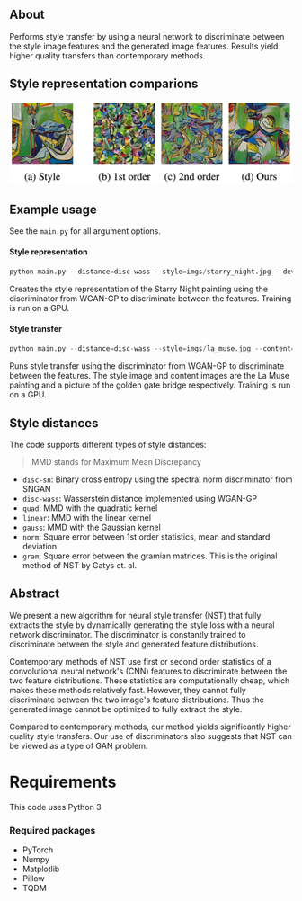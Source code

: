 ## About
Performs style transfer by using a neural network to discriminate between the style image features and the generated image features. Results yield higher quality transfers than contemporary methods. 

## Style representation comparions
![style representation](imgs/style_rep.png)

## Example usage
See the `main.py` for all argument options.

#### Style representation
```python
python main.py --distance=disc-wass --style=imgs/starry_night.jpg --device=cuda
```
Creates the style representation of the Starry Night painting using the discriminator from WGAN-GP to discriminate between the features.
Training is run on a GPU.

#### Style transfer
```python
python main.py --distance=disc-wass --style=imgs/la_muse.jpg --content=imgs/golden_gate.jpg --device=cuda
```
Runs style transfer using the discriminator from WGAN-GP to discriminate between the features. 
The style image and content images are the La Muse painting and a picture of the golden gate bridge respectively. 
Training is run on a GPU.

## Style distances
The code supports different types of style distances:
> MMD stands for Maximum Mean Discrepancy
* `disc-sn`: Binary cross entropy using the spectral norm discriminator from SNGAN
* `disc-wass`: Wasserstein distance implemented using WGAN-GP
* `quad`: MMD with the quadratic kernel
* `linear`: MMD with the linear kernel
* `gauss`: MMD with the Gaussian kernel
* `norm`: Square error between 1st order statistics, mean and standard deviation
* `gram`: Square error between the gramian matrices. This is the original method of NST by Gatys et. al.

## Abstract
We present a new algorithm for neural style transfer (NST) that fully extracts the style by dynamically generating the style loss with a neural network discriminator. The discriminator is constantly trained to discriminate between the style and generated feature distributions. 

Contemporary methods of NST use first or second order statistics of a convolutional neural network's (CNN) features to discriminate between the two feature distributions. These statistics are computationally cheap, which makes these methods relatively fast. However, they cannot fully discriminate between the two image's feature distributions. Thus the generated image cannot be optimized to fully extract the style. 

Compared to contemporary methods, our method yields significantly higher quality style transfers. Our use of discriminators also suggests that NST can be viewed as a type of GAN problem.


# Requirements
This code uses Python 3

### Required packages
* PyTorch
* Numpy
* Matplotlib
* Pillow
* TQDM
